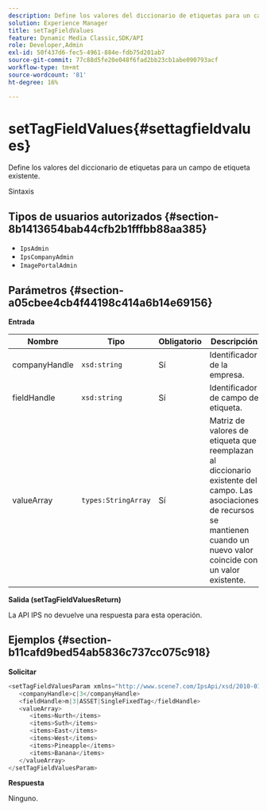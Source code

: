 ```yaml
---
description: Define los valores del diccionario de etiquetas para un campo de etiqueta existente.
solution: Experience Manager
title: setTagFieldValues
feature: Dynamic Media Classic,SDK/API
role: Developer,Admin
exl-id: 50f437d6-fec5-4961-884e-fdb75d201ab7
source-git-commit: 77c88d5fe20e048f6fad2bb23cb1abe090793acf
workflow-type: tm+mt
source-wordcount: '81'
ht-degree: 16%

---
```


# setTagFieldValues{#settagfieldvalues}

Define los valores del diccionario de etiquetas para un campo de etiqueta existente.

Sintaxis

## Tipos de usuarios autorizados {#section-8b1413654bab44cfb2b1fffbb88aa385}

* `IpsAdmin`
* `IpsCompanyAdmin`
* `ImagePortalAdmin`

## Parámetros {#section-a05cbee4cb4f44198c414a6b14e69156}

**Entrada**

| Nombre | Tipo | Obligatorio | Descripción |
|---|---|---|---|
| companyHandle | `xsd:string` | Sí | Identificador de la empresa. |
| fieldHandle | `xsd:string` | Sí | Identificador de campo de etiqueta. |
| valueArray | `types:StringArray` | Sí | Matriz de valores de etiqueta que reemplazan al diccionario existente del campo. Las asociaciones de recursos se mantienen cuando un nuevo valor coincide con un valor existente. |

**Salida (setTagFieldValuesReturn)**

La API IPS no devuelve una respuesta para esta operación.

## Ejemplos {#section-b11cafd9bed54ab5836c737cc075c918}

**Solicitar**

```java
<setTagFieldValuesParam xmlns="http://www.scene7.com/IpsApi/xsd/2010-01-31">
   <companyHandle>c|3</companyHandle>
   <fieldHandle>m|3|ASSET|SingleFixedTag</fieldHandle>
   <valueArray>
      <items>Nurth</items>
      <items>Suth</items>
      <items>East</items>
      <items>West</items>
      <items>Pineapple</items>
      <items>Banana</items>
   </valueArray>
</setTagFieldValuesParam>
```

**Respuesta**

Ninguno.
